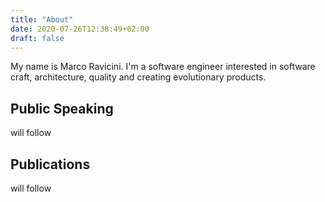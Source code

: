 ```yaml
---
title: "About"
date: 2020-07-26T12:38:49+02:00
draft: false
---
```


My name is Marco Ravicini. I'm a software engineer interested in software craft, architecture, quality and creating evolutionary products.

## Public Speaking

will follow

## Publications

will follow
